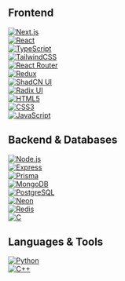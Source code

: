 ## Frontend
[![Next.js](https://img.shields.io/badge/Next.js-black?style=for-the-badge&logo=next.js&logoColor=white)](https://nextjs.org/)  
[![React](https://img.shields.io/badge/React-111827?style=for-the-badge&logo=react&logoColor=61DAFB)](https://react.dev/)  
[![TypeScript](https://img.shields.io/badge/TypeScript-111827?style=for-the-badge&logo=typescript&logoColor=3178C6)](https://www.typescriptlang.org/)  
[![TailwindCSS](https://img.shields.io/badge/TailwindCSS-111827?style=for-the-badge&logo=tailwind-css&logoColor=38B2AC)](https://tailwindcss.com/)  
[![React Router](https://img.shields.io/badge/React_Router-CA4245?style=for-the-badge&logo=react-router&logoColor=white)](https://reactrouter.com/)  
[![Redux](https://img.shields.io/badge/Redux-764ABC?style=for-the-badge&logo=redux&logoColor=white)](https://redux.js.org/)  
[![ShadCN UI](https://img.shields.io/badge/ShadCN-111827?style=for-the-badge)](https://ui.shadcn.com/)  
[![Radix UI](https://img.shields.io/badge/Radix-111827?style=for-the-badge)](https://www.radix-ui.com/)  
[![HTML5](https://img.shields.io/badge/HTML5-111827?style=for-the-badge&logo=html5&logoColor=E34F26)](https://developer.mozilla.org/en-US/docs/Web/HTML)  
[![CSS3](https://img.shields.io/badge/CSS3-111827?style=for-the-badge&logo=css3&logoColor=1572B6)](https://developer.mozilla.org/en-US/docs/Web/CSS)  
[![JavaScript](https://img.shields.io/badge/JavaScript-111827?style=for-the-badge&logo=javascript&logoColor=F7DF1E)](https://developer.mozilla.org/en-US/docs/Web/JavaScript)  

## Backend & Databases
[![Node.js](https://img.shields.io/badge/Node.js-111827?style=for-the-badge&logo=node.js&logoColor=339933)](https://nodejs.org/)  
[![Express](https://img.shields.io/badge/Express-111827?style=for-the-badge&logo=express&logoColor=white)](https://expressjs.com/)  
[![Prisma](https://img.shields.io/badge/Prisma-111827?style=for-the-badge&logo=prisma&logoColor=white)](https://www.prisma.io/)  
[![MongoDB](https://img.shields.io/badge/MongoDB-4aa94b?style=for-the-badge&logo=mongodb&logoColor=white)](https://www.mongodb.com/)  
[![PostgreSQL](https://img.shields.io/badge/PostgreSQL-111827?style=for-the-badge&logo=postgresql&logoColor=4169E1)](https://www.postgresql.org/)  
[![Neon](https://img.shields.io/badge/Neon-111827?style=for-the-badge&logo=neon&logoColor=08F)](https://neon.tech/)  
[![Redis](https://img.shields.io/badge/Redis-111827?style=for-the-badge&logo=redis&logoColor=DC382D)](https://redis.io/)  
[![C](https://img.shields.io/badge/C-111827?style=for-the-badge&logo=c&logoColor=A8B9CC)](https://en.wikipedia.org/wiki/C_(programming_language))  

## Languages & Tools
[![Python](https://img.shields.io/badge/Python-111827?style=for-the-badge&logo=python&logoColor=3776AB)](https://www.python.org/)  
[![C++](https://img.shields.io/badge/C++-111827?style=for-the-badge&logo=c%2b%2b&logoColor=00599C)](https://isocpp.org/)
